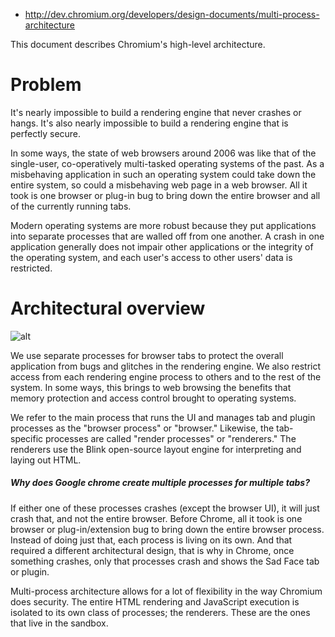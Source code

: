 * http://dev.chromium.org/developers/design-documents/multi-process-architecture

This document describes Chromium's high-level architecture.

# Problem

It's nearly impossible to build a rendering engine that never crashes or hangs. It's also nearly impossible to build a rendering engine that is perfectly secure.

In some ways, the state of web browsers around 2006 was like that of the single-user, co-operatively multi-tasked operating systems of the past. As a misbehaving application in such an operating system could take down the entire system, so could a misbehaving web page in a web browser. All it took is one browser or plug-in bug to bring down the entire browser and all of the currently running tabs.

Modern operating systems are more robust because they put applications into separate processes that are walled off from one another. A crash in one application generally does not impair other applications or the integrity of the operating system, and each user's access to other users' data is restricted.

# Architectural overview

![alt](https://a77db9aa-a-7b23c8ea-s-sites.googlegroups.com/a/chromium.org/dev/developers/design-documents/multi-process-architecture/arch.png)

We use separate processes for browser tabs to protect the overall application from bugs and glitches in the rendering engine. We also restrict access from each rendering engine process to others and to the rest of the system. In some ways, this brings to web browsing the benefits that memory protection and access control brought to operating systems.

We refer to the main process that runs the UI and manages tab and plugin processes as the "browser process" or "browser." Likewise, the tab-specific processes are called "render processes" or "renderers." The renderers use the Blink open-source layout engine for interpreting and laying out HTML.

##### Why does Google chrome create multiple processes for multiple tabs?

If either one of these processes crashes (except the browser UI), it will just crash that, and not the entire browser. Before Chrome, all it took is one browser or plug-in/extension bug to bring down the entire browser process. Instead of doing just that, each process is living on its own. And that required a different architectural design, that is why in Chrome, once something crashes, only that processes crash and shows the Sad Face tab or plugin.
 
Multi-process architecture allows for a lot of flexibility in the way Chromium does security. The entire HTML rendering and JavaScript execution is isolated to its own class of processes; the renderers. These are the ones that live in the sandbox.
